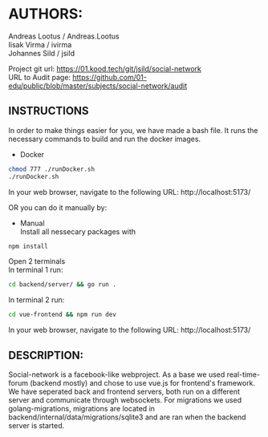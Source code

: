 # AUTHORS:

Andreas Lootus / Andreas.Lootus  
Iisak Virma / ivirma  
Johannes Sild / jsild

Project git url: https://01.kood.tech/git/jsild/social-network  
URL to Audit page: https://github.com/01-edu/public/blob/master/subjects/social-network/audit  

## INSTRUCTIONS
In order to make things easier for you, we have made a bash file. It runs the necessary commands to build and run the docker images.

- Docker
```bash
chmod 777 ./runDocker.sh
./runDocker.sh
```
In your web browser, navigate to the following URL: http://localhost:5173/
  
OR you can do it manually by:  
  
- Manual  
Install all nessecary packages with 
```bash
npm install
```

Open 2 terminals  
In terminal 1 run:  
```bash
cd backend/server/ && go run .
```

In terminal 2 run:  
```bash
cd vue-frontend && npm run dev
```
In your web browser, navigate to the following URL: http://localhost:5173/

## DESCRIPTION:

Social-network is a facebook-like webproject.
As a base we used real-time-forum (backend mostly) and chose to use vue.js for frontend's framework.  
We have seperated back and frontend servers, both run on a different server and communicate through websockets. For migrations we used golang-migrations, migrations are located in backend/internal/data/migrations/sqlite3 and are ran when the backend server is started.  
